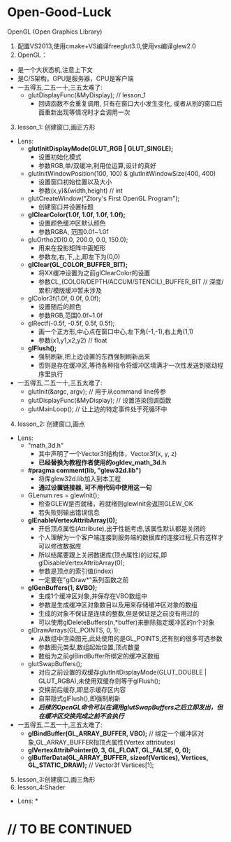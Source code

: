 # Open-Good-Luck
OpenGL (Open Graphics Library)

1. 配置VS2013,使用cmake+VS编译freeglut3.0,使用vs编译glew2.0
2. OpenGL：
 * 是一个大状态机,注意上下文
 * 是C/S架构，GPU是服务器，CPU是客户端
 * 一五得五,二五一十,三五太难了:
     *  glutDisplayFunc(&MyDisplay);  // lesson_1
         * 回调函数不会重复调用, 只有在窗口大小发生变化, 或者从别的窗口后面重新出现等情况时才会调用一次
3. lesson_1: 创建窗口,画正方形
 * Lens:
     * **glutInitDisplayMode(GLUT_RGB | GLUT_SINGLE);**
         * 设置初始化模式
         * 参数RGB,单/双缓冲,利用位运算,设计的真好
     * glutInitWindowPosition(100, 100) & glutInitWindowSize(400, 400)
         * 设置窗口初始位置以及大小
         * 参数(x,y)&(width,height)  // int
     * glutCreateWindow("Ztory's First OpenGL Program");
         * 创建窗口并设置标题
     * **glClearColor(1.0f, 1.0f, 1.0f, 1.0f);**
         * 设置颜色缓冲区默认颜色
         * 参数RGBA, 范围0.0f~1.0f
     * gluOrtho2D(0.0, 200.0, 0.0, 150.0);
         * 用来在投影矩阵中画矩形
         * 参数左,右,下,上,即左下为(0,0)
     * **glClear(GL_COLOR_BUFFER_BIT);**
         * 将XX缓冲设置为之前glClearColor的设置
         * 参数CL_(COLOR/DEPTH/ACCUM/STENCIL)_BUFFER_BIT  // 深度/累积/模版缓冲暂未涉及
     * glColor3f(1.0f, 0.0f, 0.0f);
         * 设置随后的颜色
         * 参数RGB,范围0.0f~1.0f
     * glRectf(-0.5f, -0.5f, 0.5f, 0.5f);
         * 画一个正方形,中心点在窗口中心,左下角(-1,-1),右上角(1,1)
         * 参数(x1,y1,x2,y2)  // float
     * **glFlush();**
         * 强制刷新,把上边设置的东西强制刷新出来
         * 否则是存在缓冲区,等待各种指令将缓冲区填满才一次性发送到驱动程序里执行
 * 一五得五,二五一十,三五太难了:
     * glutInit(&argc, argv);  // 用于从command line传参
     * glutDisplayFunc(&MyDisplay);  // 设置渲染回调函数
     * glutMainLoop();  // 让上边的特定事件处于死循环中
4. lesson_2: 创建窗口,画点
 * Lens:
     * "math_3d.h"
         * 其中声明了一个Vector3f结构体，Vector3f(x, y, z)
         * **已经替换为教程作者使用的ogldev_math_3d.h**
     * **\#pragma comment(lib, "glew32d.lib")**
         * 将库glew32d.lib加入到本工程
         * **通过设置链接器, 可不用代码中使用这一句**
     * GLenum res = glewInit();
         * 检查GLEW是否就绪，若就绪则glewInit会返回GLEW_OK
         * 若失败则输出错误信息
     * **glEnableVertexAttribArray(0);**
         * 开启顶点属性(Attribute),出于性能考虑,该属性默认都是关闭的
         * 个人理解为一个客户端连接到服务端的数据库的连接过程,只有这样才可以修改数据库
         * 所以结尾要跟上关闭数据库(顶点属性)的过程,即glDisableVertexAttribArray(0);
         * 参数是顶点的索引值(index)
         * 一定要在"glDraw*"系列函数之前
     * **glGenBuffers(1, &VBO);**
         * 生成1个缓冲区对象,并保存在VBO数组中
         * 参数是生成缓冲区对象数目以及用来存储缓冲区对象的数组
         * 生成的对象不保证是连续的整数,但是保证是之前没有用过的
         * 可以使用glDeleteBuffers(n,*buffer)来删除指定缓冲区的n个对象
     * glDrawArrays(GL_POINTS, 0, 1);
         * 从数组中渲染图元,此处使用的是GL_POINTS,还有别的很多可选参数
         * 参数图元类型,数组起始位置,顶点数量
         * 数组为之前glBindBuffer所绑定的缓冲区数组
     * glutSwapBuffers();
         * 对应之前设置的双缓存glutInitDisplayMode(GLUT_DOUBLE | GLUT_RGBA),未使用双缓存则等于glFlush();
         * 交换前后缓存,即显示缓存区内容
         * 自带隐式glFlush(),即强制刷新
         * ***后续的OpenGL命令可以在调用glutSwapBuffers之后立即发出，但在缓冲区交换完成之前不会执行***
 * 一五得五,二五一十,三五太难了:
     * **glBindBuffer(GL_ARRAY_BUFFER, VBO);**  // 绑定一个缓冲区对象,GL_ARRAY_BUFFER指顶点属性(Vertex attributes)
     * **glVertexAttribPointer(0, 3, GL_FLOAT, GL_FALSE, 0, 0);**
     * **glBufferData(GL_ARRAY_BUFFER, sizeof(Vertices), Vertices, GL_STATIC_DRAW);**  // Vector3f Vertices[1];
5. lesson_3:创建窗口,画三角形
6. lesson_4:Shader
 * Lens:
     * 
# // TO BE CONTINUED
